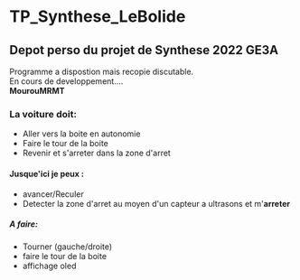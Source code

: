 # TP_Synthese_LeBolide
## Depot perso du projet de Synthese 2022 GE3A

Programme a dispostion mais recopie discutable. 
<br/>En cours de developpement....  
**MourouMRMT**

### La voiture doit:
- Aller vers la boite en autonomie
- Faire le tour de la boite
- Revenir et s'arreter dans la zone d'arret

#### Jusque'ici je peux :
* avancer/Reculer
* Detecter la zone d'arret au moyen d'un capteur a ultrasons et m'__arreter__

##### A faire:
- Tourner (gauche/droite)
- faire le tour de la boite
- affichage oled


